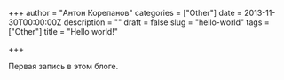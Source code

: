 +++
author = "Антон Корепанов"
categories = ["Other"]
date = 2013-11-30T00:00:00Z
description = ""
draft = false
slug = "hello-world"
tags = ["Other"]
title = "Hello world!"

+++


Первая запись в этом блоге.


